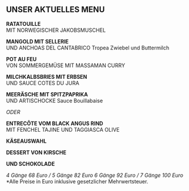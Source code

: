 ## UNSER AKTUELLES MENU

**RATATOUILLE**  
MIT NORWEGISCHER JAKOBSMUSCHEL

**MANGOLD MIT SELLERIE**  
UND ANCHOAS DEL CANTABRICO
Tropea Zwiebel und Buttermilch

**POT AU FEU**  
VON SOMMERGEMÜSE MIT MASSAMAN CURRY

**MILCHKALBSBRIES MIT ERBSEN**  
UND SAUCE COTES DU JURA

**MEERÄSCHE MIT SPITZPAPRIKA**  
UND ARTISCHOCKE
Sauce Bouillabaise

*ODER*

**ENTRECÔTE VOM BLACK ANGUS RIND**  
MIT FENCHEL TAJINE UND TAGGIASCA OLIVE

**KÄSEAUSWAHL**

**DESSERT VON KIRSCHE**

**UND SCHOKOLADE**

*4 Gänge 68 Euro / 5 Gänge 82 Euro*
*6 Gänge 92 Euro / 7 Gänge 100 Euro*
*Alle Preise in Euro inklusive gesetzlicher Mehrwertsteuer.